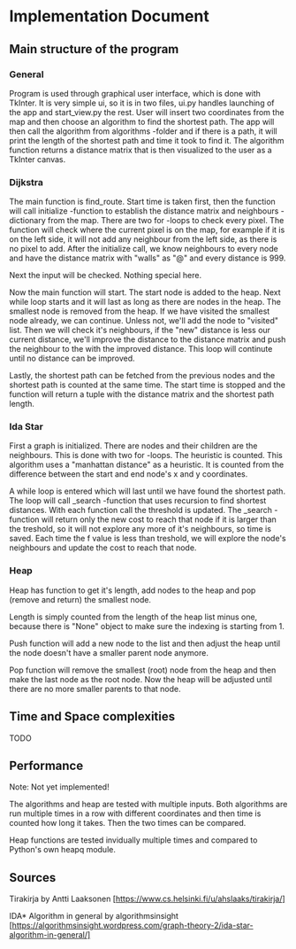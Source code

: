 # Implementation Document

## Main structure of the program

### General

Program is used through graphical user interface, which is done with TkInter. It is very simple ui, so it is in two files, ui.py handles launching of the app and start_view.py the rest. User will insert two coordinates from the map and then choose an algorithm to find the shortest path. The app will then call the algorithm from algorithms -folder and if there is a path, it will print the length of the shortest path and time it took to find it. The algorithm function returns a distance matrix that is then visualized to the user as a TkInter canvas.

### Dijkstra

The main function is find_route. Start time is taken first, then the function will call initialize -function to establish the distance matrix and neighbours -dictionary from the map. There are two for -loops to check every pixel. The function will check where the current pixel is on the map, for example if it is on the left side, it will not add any neighbour from the left side, as there is no pixel to add. After the initialize call, we know neighbours to every node and have the distance matrix with "walls" as "@" and every distance is 999.

Next the input will be checked. Nothing special here.

Now the main function will start. The start node is added to the heap. Next while loop starts and it will last as long as there are nodes in the heap. The smallest node is removed from the heap. If we have visited the smallest node already, we can continue. Unless not, we'll add the node to "visited" list. Then we will check it's neighbours, if the "new" distance is less our current distance, we'll improve the distance to the distance matrix and push the neighbour to the with the improved distance. This loop will continute until no distance can be improved.

Lastly, the shortest path can be fetched from the previous nodes and the shortest path is counted at the same time. The start time is stopped and the function will return a tuple with the distance matrix and the shortest path length.

### Ida Star

First a graph is initialized. There are nodes and their children are the neighbours. This is done with two for -loops. The heuristic is counted. This algorithm uses a "manhattan distance" as a heuristic. It is counted from the difference between the start and end node's x and y coordinates. 

A while loop is entered which will last until we have found the shortest path. The loop will call _search -function that uses recursion to find shortest distances. With each function call the threshold is updated. The _search -function will return only the new cost to reach that node if it is larger than the treshold, so it will not explore any more of it's neighbours, so time is saved. Each time the f value is less than treshold, we will explore the node's neighbours and update the cost to reach that node. 

### Heap

Heap has function to get it's length, add nodes to the heap and pop (remove and return) the smallest node.

Length is simply counted from the length of the heap list minus one, because there is "None" object to make sure the indexing is starting from 1.

Push function will add a new node to the list and then adjust the heap until the node doesn't have a smaller parent node anymore.

Pop function will remove the smallest (root) node from the heap and then make the last node as the root node. Now the heap will be adjusted until there are no more smaller parents to that node.

## Time and Space complexities
TODO

## Performance

Note: Not yet implemented!

The algorithms and heap are tested with multiple inputs. Both algorithms are run multiple times in a row with different coordinates and then time is counted how long it takes. Then the two times can be compared.

Heap functions are tested invidually multiple times and compared to Python's own heapq module.

## Sources

Tirakirja by Antti Laaksonen [https://www.cs.helsinki.fi/u/ahslaaks/tirakirja/]

IDA* Algorithm in general by algorithmsinsight [https://algorithmsinsight.wordpress.com/graph-theory-2/ida-star-algorithm-in-general/]